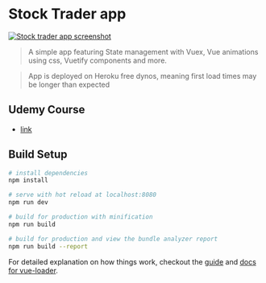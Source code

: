 # Stock Trader app

[![Stock trader app screenshot](http://alex-ng.com/static/images/projects/webdev/stock-trader/preview.png)](https://alex-stock-trading.herokuapp.com)

> A simple app featuring State management with Vuex, Vue animations using css, Vuetify components and more.

> App is deployed on Heroku free dynos, meaning first load times may be longer than expected

## Udemy Course

- [link](https://www.udemy.com/vuejs-2-the-complete-guide/learn/v4/overview)

## Build Setup

``` bash
# install dependencies
npm install

# serve with hot reload at localhost:8080
npm run dev

# build for production with minification
npm run build

# build for production and view the bundle analyzer report
npm run build --report
```

For detailed explanation on how things work, checkout the [guide](http://vuejs-templates.github.io/webpack/) and [docs for vue-loader](http://vuejs.github.io/vue-loader).
